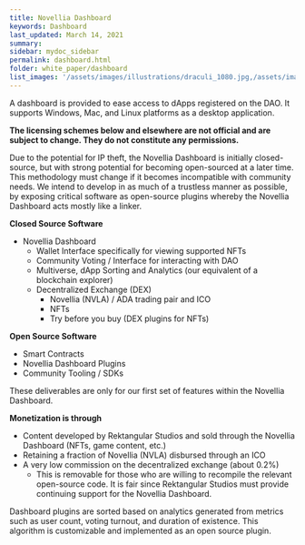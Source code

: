 ```yaml
---
title: Novellia Dashboard
keywords: Dashboard
last_updated: March 14, 2021
summary: 
sidebar: mydoc_sidebar
permalink: dashboard.html
folder: white_paper/dashboard
list_images: '/assets/images/illustrations/draculi_1080.jpg,/assets/images/illustrations/laurence_the_duelist_1080.jpg,/assets/images/illustrations/iscara_the_ten_thousand_guns_1080.jpg,/assets/images/illustrations/alpha_draculi_1080.jpg'
---
```


A dashboard is provided to ease access to dApps registered on the DAO. It supports Windows, Mac, and Linux platforms as a desktop application.

**The licensing schemes below and elsewhere are not official and are subject to change. They do not constitute any permissions.**

Due to the potential for IP theft, the Novellia Dashboard is initially closed-source, but with strong potential for becoming open-sourced at a later time. This methodology must change if it becomes incompatible with community needs. We intend to develop in as much of a trustless manner as possible, by exposing critical software as open-source plugins whereby the Novellia Dashboard acts mostly like a linker.

**Closed Source Software**
- Novellia Dashboard
  - Wallet Interface specifically for viewing supported NFTs
  - Community Voting / Interface for interacting with DAO
  - Multiverse, dApp Sorting and Analytics (our equivalent of a blockchain explorer)
  - Decentralized Exchange (DEX)
    - Novellia (NVLA) / ADA trading pair and ICO
    - NFTs
    - Try before you buy (DEX plugins for NFTs)

**Open Source Software**
- Smart Contracts
- Novellia Dashboard Plugins
- Community Tooling / SDKs

These deliverables are only for our first set of features within the Novellia Dashboard.

**Monetization is through**
- Content developed by Rektangular Studios and sold through the Novellia Dashboard (NFTs, game content, etc.)
- Retaining a fraction of Novellia (NVLA) disbursed through an ICO
- A very low commission on the decentralized exchange (about 0.2%)
  - This is removable for those who are willing to recompile the relevant open-source code. It is fair since Rektangular Studios must provide continuing support for the Novellia Dashboard.

Dashboard plugins are sorted based on analytics generated from metrics such as user count, voting turnout, and duration of existence. This algorithm is customizable and implemented as an open source plugin.
